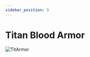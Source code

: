 ```yaml
---
sidebar_position: 9
---
```


# Titan Blood Armor

![TitArmor](https://vwiki.valorserver.com/api/item/picture/titan%20blood%20armor)
